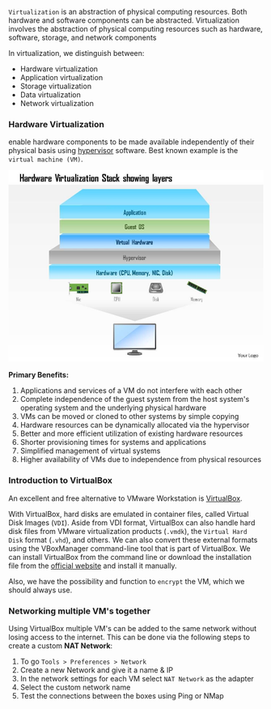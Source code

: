 `Virtualization` is an abstraction of physical computing resources. Both hardware and software components can be abstracted. Virtualization involves the abstraction of physical computing resources such as hardware, software, storage, and network components

In virtualization, we distinguish between:
- Hardware virtualization
- Application virtualization
- Storage virtualization
- Data virtualization
- Network virtualization

### Hardware Virtualization
enable hardware components to be made available independently of their physical basis using [hypervisor](https://en.wikipedia.org/wiki/Hypervisor) software. Best known example is the `virtual machine (VM)`. 

![Hardware Virtualization Stack](../assets/images/setting-up/hardware-virtualization-stack.png)

**Primary Benefits:**
1. Applications and services of a VM do not interfere with each other
2. Complete independence of the guest system from the host system's operating system and the underlying physical hardware
3. VMs can be moved or cloned to other systems by simple copying
4. Hardware resources can be dynamically allocated via the hypervisor
5. Better and more efficient utilization of existing hardware resources
6. Shorter provisioning times for systems and applications
7. Simplified management of virtual systems
8. Higher availability of VMs due to independence from physical resources

### Introduction to VirtualBox
An excellent and free alternative to VMware Workstation is [VirtualBox](https://www.virtualbox.org/). 

With VirtualBox, hard disks are emulated in container files, called Virtual Disk Images (`VDI`). Aside from VDI format, VirtualBox can also handle hard disk files from VMware virtualization products (`.vmdk`), the `Virtual Hard Disk` format (`.vhd`), and others. We can also convert these external formats using the VBoxManager command-line tool that is part of VirtualBox. We can install VirtualBox from the command line or download the installation file from the [official website](https://www.virtualbox.org/wiki/Downloads) and install it manually.

Also, we have the possibility and function to `encrypt` the VM, which we should always use.

### Networking multiple VM's together
Using VirtualBox multiple VM's can be added to the same network without losing access to the internet. This can be done via the following steps to create a custom **NAT Network**:

1. To go `Tools > Preferences > Network`
1. Create a new Network and give it a name & IP
1. In the network settings for each VM select `NAT Network` as the adapter
1. Select the custom network name
1. Test the connections between the boxes using Ping or NMap